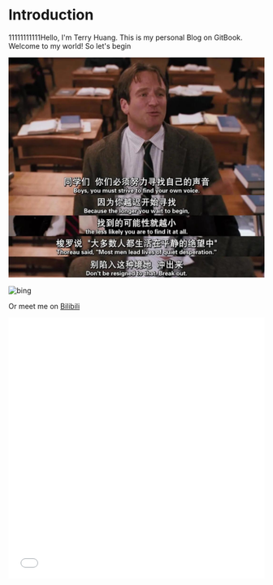 # Introduction

11111111111Hello, I'm Terry Huang. This is my personal Blog on GitBook.
Welcome to my world!
So let's begin

![image-20210120144049809](image-20210120144049809.png)

![bing](https://p1.ssl.qhmsg.com/t0185883e9d0df23063.jpg)

Or meet me on [Bilibili](https://space.bilibili.com/297649702)

<iframe width='100%' height='515' src="//player.bilibili.com/player.html?aid=86835587&bvid=BV1A7411H7Cj&cid=148386778&page=1" scrolling="no" border="0" frameborder="no" framespacing="0" allowfullscreen="true"> </iframe>

